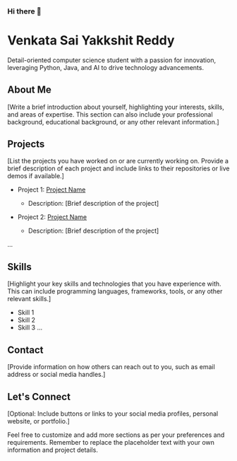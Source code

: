 ### Hi there 👋

<!--
**saiyakkshit/saiyakkshit** is a ✨ _special_ ✨ repository because its `README.md` (this file) appears on your GitHub profile.

Here are some ideas to get you started:

- 🔭 I’m currently working on ...
- 🌱 I’m currently learning ...
- 👯 I’m looking to collaborate on ...
- 🤔 I’m looking for help with ...
- 💬 Ask me about ...
- 📫 How to reach me: ...
- 😄 Pronouns: ...
- ⚡ Fun fact: ...
-->


# Venkata Sai Yakkshit Reddy
Detail-oriented computer science student with a passion for innovation, leveraging Python, Java, and AI to drive technology advancements.

## About Me
[Write a brief introduction about yourself, highlighting your interests, skills, and areas of expertise. This section can also include your professional background, educational background, or any other relevant information.]

## Projects
[List the projects you have worked on or are currently working on. Provide a brief description of each project and include links to their repositories or live demos if available.]

- Project 1: [Project Name](link-to-repository-or-demo)
  - Description: [Brief description of the project]
  
- Project 2: [Project Name](link-to-repository-or-demo)
  - Description: [Brief description of the project]
  
...

## Skills
[Highlight your key skills and technologies that you have experience with. This can include programming languages, frameworks, tools, or any other relevant skills.]

- Skill 1
- Skill 2
- Skill 3
...

## Contact
[Provide information on how others can reach out to you, such as email address or social media handles.]

## Let's Connect
[Optional: Include buttons or links to your social media profiles, personal website, or portfolio.]

Feel free to customize and add more sections as per your preferences and requirements. Remember to replace the placeholder text with your own information and project details.
